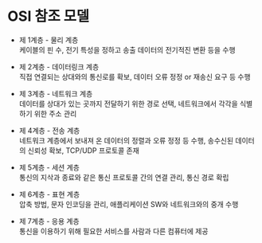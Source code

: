 # OSI 참조 모델

* 제 1계층 - 물리 계층 <br> 케이블의 핀 수, 전기 특성을 정하고 송출 데이터의 전기적진 변환 등을 수행

* 제 2계층 - 데이터링크 계층 <br> 직접 연결되는 상대와의 통신로를 확보, 데이터 오류 정정 or 재송신 요구 등 수행

* 제 3계층 - 네트워크 계층 <br> 데이터를 상대가 있는 곳까지 전달하기 위한 경로 선택, 네트워크에서 각각을 식별하기 위한 주소 관리

* 제 4계층 - 전송 계층 <br> 네트워크 계층에서 보내져 온 데이터의 정렬과 오류 정정 등 수행, 송수신된 데이터의 신뢰성 확보, TCP/UDP 프로토콜 존재

* 제 5계층 - 세션 계층 <br> 통신의 지삭과 종료와 같은 통신 프로토콜 간의 연결 관리, 통신 경로 확립

* 제 6계층 - 표현 계층 <br> 압축 방법, 문자 인코딩을 관리, 애플리케이션 SW와 네트워크와의 중개 수행

* 제 7계층 - 응용 계층 <br> 통신을 이용하기 위해 필요한 서비스를 사람과 다른 컴퓨터에 제공
